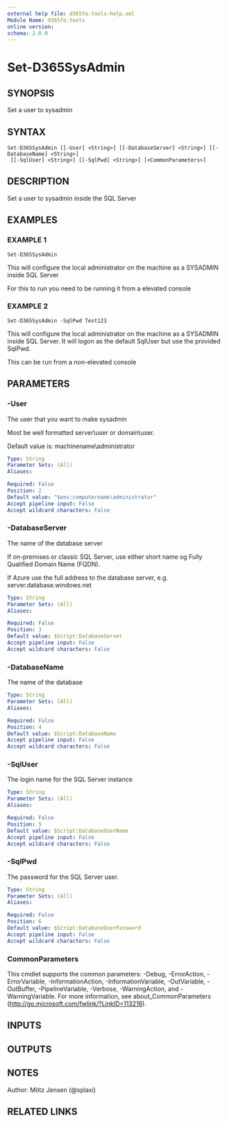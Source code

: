 ```yaml
---
external help file: d365fo.tools-help.xml
Module Name: d365fo.tools
online version:
schema: 2.0.0
---
```


# Set-D365SysAdmin

## SYNOPSIS
Set a user to sysadmin

## SYNTAX

```
Set-D365SysAdmin [[-User] <String>] [[-DatabaseServer] <String>] [[-DatabaseName] <String>]
 [[-SqlUser] <String>] [[-SqlPwd] <String>] [<CommonParameters>]
```

## DESCRIPTION
Set a user to sysadmin inside the SQL Server

## EXAMPLES

### EXAMPLE 1
```
Set-D365SysAdmin
```

This will configure the local administrator on the machine as a SYSADMIN inside SQL Server

For this to run you need to be running it from a elevated console

### EXAMPLE 2
```
Set-D365SysAdmin -SqlPwd Test123
```

This will configure the local administrator on the machine as a SYSADMIN inside SQL Server.
It will logon as the default SqlUser but use the provided SqlPwd.

This can be run from a non-elevated console

## PARAMETERS

### -User
The user that you want to make sysadmin

Most be well formatted server\user or domain\user.

Default value is: machinename\administrator

```yaml
Type: String
Parameter Sets: (All)
Aliases:

Required: False
Position: 2
Default value: "$env:computername\administrator"
Accept pipeline input: False
Accept wildcard characters: False
```

### -DatabaseServer
The name of the database server

If on-premises or classic SQL Server, use either short name og Fully Qualified Domain Name (FQDN).

If Azure use the full address to the database server, e.g.
server.database.windows.net

```yaml
Type: String
Parameter Sets: (All)
Aliases:

Required: False
Position: 3
Default value: $Script:DatabaseServer
Accept pipeline input: False
Accept wildcard characters: False
```

### -DatabaseName
The name of the database

```yaml
Type: String
Parameter Sets: (All)
Aliases:

Required: False
Position: 4
Default value: $Script:DatabaseName
Accept pipeline input: False
Accept wildcard characters: False
```

### -SqlUser
The login name for the SQL Server instance

```yaml
Type: String
Parameter Sets: (All)
Aliases:

Required: False
Position: 5
Default value: $Script:DatabaseUserName
Accept pipeline input: False
Accept wildcard characters: False
```

### -SqlPwd
The password for the SQL Server user.

```yaml
Type: String
Parameter Sets: (All)
Aliases:

Required: False
Position: 6
Default value: $Script:DatabaseUserPassword
Accept pipeline input: False
Accept wildcard characters: False
```

### CommonParameters
This cmdlet supports the common parameters: -Debug, -ErrorAction, -ErrorVariable, -InformationAction, -InformationVariable, -OutVariable, -OutBuffer, -PipelineVariable, -Verbose, -WarningAction, and -WarningVariable.
For more information, see about_CommonParameters (http://go.microsoft.com/fwlink/?LinkID=113216).

## INPUTS

## OUTPUTS

## NOTES
Author: Mötz Jensen (@splaxi)

## RELATED LINKS
